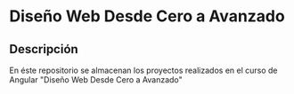 # Diseño Web Desde Cero a Avanzado

## Descripción

En éste repositorio se almacenan los proyectos realizados en el curso de Angular "Diseño Web Desde Cero a Avanzado"
